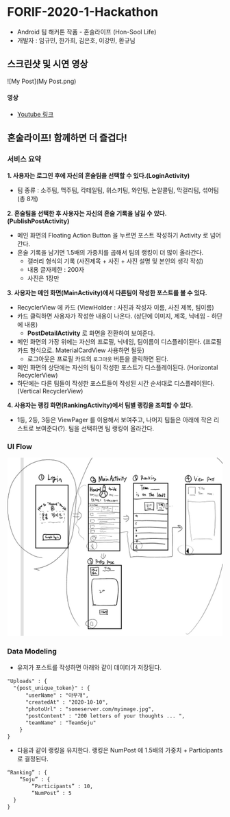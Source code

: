 # FORIF-2020-1-Hackathon
* Android 팀 해커톤 작품 - 혼술라이프 (Hon-Sool Life)
* 개발자 : 임규민, 한가희, 김은호, 이강민, 환규님 



## 스크린샷 및 시연 영상 

![My Post](My Post.png)



#### 영상 

* [Youtube 링크](https://youtu.be/WgFu_LUoCO8)



## 혼술라이프! 함께하면 더 즐겁다!

### 서비스 요약 
**1. 사용자는 로그인 후에 자신의 혼술팀을 선택할 수 있다.(LoginActivity)**

  * 팀 종류 : 소주팀, 맥주팀, 칵테일팀, 위스키팀, 와인팀, 논알콜팀, 막걸리팀, 섞어팀 (총 8개)

**2. 혼술팀을 선택한 후 사용자는 자신의 혼술 기록을 남길 수 있다.(PublishPostActivity)** 
  * 메인 화면의 Floating Action Button 을 누르면 포스트 작성하기 Activity 로 넘어간다.
  * 혼술 기록을 남기면 1.5배의 가중치를 곱해서 팀의 랭킹이 더 많이 올라간다. 
    * 갤러리 형식의 기록 (사진제목 + 사진 + 사진 설명 및 본인의 생각 작성)
    * 내용 글자제한 : 200자 
    * 사진은 1장만 
    

**3. 사용자는 메인 화면(MainActivity)에서 다른팀이 작성한 포스트를 볼 수 있다.**
  * RecyclerView 에 카드 (ViewHolder : 사진과 작성자 이름, 사진 제목, 팀이름)
  * 카드 클릭하면 사용자가 작성한 내용이 나온다. (상단에 이미지, 제목, 닉네임 - 하단에 내용)
    * **PostDetailActivity** 로 화면을 전환하여 보여준다. 
  * 메인 화면의 가장 위에는 자신의 프로필, 닉네임, 팀이름이 디스플레이된다. (프로필 카드 형식으로. MaterialCardView 사용하면 될듯)
    * 로그아웃은 프로필 카드의 `로그아웃` 버튼을 클릭하면 된다. 
  * 메인 화면의 상단에는 자신의 팀이 작성한 포스트가 디스플레이된다. (Horizontal RecyclerView)
  * 하단에는 다른 팀들이 작성한 포스트들이 작성된 시간 순서대로 디스플레이된다. (Vertical RecyclerView)

**4. 사용자는 랭킹 화면(RankingActivity)에서 팀별 랭킹을 조회할 수 있다.**
  * 1등, 2등, 3등은 ViewPager 를 이용해서 보여주고, 나머지 팀들은 아래에 작은 리스트로 보여준다(?).
팀을 선택하면 팀 랭킹이 올라간다. 

### UI Flow 

![UI-PICTURE](Screenshot_20200714-163837_Squid.jpg)

### Data Modeling 
* 유저가 포스트를 작성하면 아래와 같이 데이터가 저장된다. 
```
"Uploads" : {
  "{post_unique_token}" : {
      "userName" : "아무개", 
      "createdAt" : "2020-10-10", 
      "photoUrl" : "someserver.com/myimage.jpg", 
      "postContent" : "200 letters of your thoughts ... ", 
      "teamName" : "TeamSoju"
    }
}
```


* 다음과 같이 랭킹을 유지한다. 랭킹은 NumPost 에 1.5배의 가중치 + Participants 로 결정된다. 
```
“Ranking” : {
	“Soju” : {
		“Participants” : 10, 
		“NumPost” : 5
  }
}
```


